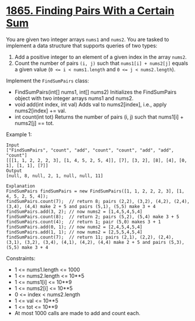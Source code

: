 # [1865. Finding Pairs With a Certain Sum](https://leetcode.com/problems/finding-pairs-with-a-certain-sum/)

You are given two integer arrays `nums1` and `nums2`. You are tasked to implement a data structure that supports queries of two types:

1. Add a positive integer to an element of a given index in the array `nums2`.
2. Count the number of pairs `(i, j)` such that `nums1[i] + nums2[j]` equals a given value (`0 <= i < nums1.length` and `0 <= j < nums2.length`).

Implement the `FindSumPairs` class:

- FindSumPairs(int[] nums1, int[] nums2) Initializes the FindSumPairs object with two integer arrays nums1 and nums2.
- void add(int index, int val) Adds val to nums2[index], i.e., apply nums2[index] += val.
- int count(int tot) Returns the number of pairs (i, j) such that nums1[i] + nums2[j] == tot.
 

Example 1:

    Input
    ["FindSumPairs", "count", "add", "count", "count", "add", "add", "count"]
    [[[1, 1, 2, 2, 2, 3], [1, 4, 5, 2, 5, 4]], [7], [3, 2], [8], [4], [0, 1], [1, 1], [7]]
    Output
    [null, 8, null, 2, 1, null, null, 11]

    Explanation
    FindSumPairs findSumPairs = new FindSumPairs([1, 1, 2, 2, 2, 3], [1, 4, 5, 2, 5, 4]);
    findSumPairs.count(7);  // return 8; pairs (2,2), (3,2), (4,2), (2,4), (3,4), (4,4) make 2 + 5 and pairs (5,1), (5,5) make 3 + 4
    findSumPairs.add(3, 2); // now nums2 = [1,4,5,4,5,4]
    findSumPairs.count(8);  // return 2; pairs (5,2), (5,4) make 3 + 5
    findSumPairs.count(4);  // return 1; pair (5,0) makes 3 + 1
    findSumPairs.add(0, 1); // now nums2 = [2,4,5,4,5,4]
    findSumPairs.add(1, 1); // now nums2 = [2,5,5,4,5,4]
    findSumPairs.count(7);  // return 11; pairs (2,1), (2,2), (2,4), (3,1), (3,2), (3,4), (4,1), (4,2), (4,4) make 2 + 5 and pairs (5,3), (5,5) make 3 + 4
 

Constraints:

- 1 <= nums1.length <= 1000
- 1 <= nums2.length <= 10**5
- 1 <= nums1[i] <= 10**9
- 1 <= nums2[i] <= 10**5
- 0 <= index < nums2.length
- 1 <= val <= 10**5
- 1 <= tot <= 10**9
- At most 1000 calls are made to add and count each.